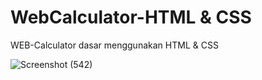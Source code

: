 # WebCalculator-HTML & CSS
WEB-Calculator dasar menggunakan HTML & CSS

![Screenshot (542)](https://user-images.githubusercontent.com/94433717/175757833-3355d8cf-210d-4561-a932-5ff44e0ae48c.png)
